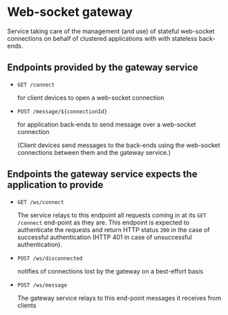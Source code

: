 # Web-socket gateway

Service taking care of the management (and use) of stateful web-socket connections on behalf of clustered applications with with stateless back-ends.

## Endpoints provided by the gateway service

* `GET /connect`
  
  for client devices to open a web-socket connection
  
* `POST /message/${connectionId}`
  
  for application back-ends to send message over a web-socket connection

  (Client devices send messages to the back-ends using the web-socket connections between them and the gateway service.)

## Endpoints the gateway service expects the application to provide

* `GET /ws/connect`
    
  The service relays to this endpoint all requests coming in
  at its `GET /connect` end-point as they are. This endpoint
  is expected to authenticate the requests and return HTTP status `200` in the case of successful authentication (HTTP 401 in case of unsuccessful authentication).

* `POST /ws/disconnected`

  notifies of connections lost by the gateway on a best-effort basis

* `POST /ws/message`

  The gateway service relays to this end-point messages it receives from clients
